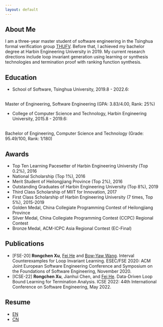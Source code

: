 ```yaml
---
layout: default
---
```

## About Me
I am a three-year master student of software engineering in the Tsinghua formal verification group [THUFV](https://thufv.github.io). Before that, I achieved my bachelor degree at Harbin Engineering University in 2019. My current research directions include loop invariant generation using learning or synthesis technologies and termination proof with ranking function synthesis.

## Education
* School of Software, Tsinghua University, 2019.8 - 2022.6:
<br>
Master of Engineering, Software Engineering
(GPA: 3.83/4.00, Rank: 25%)

* College of Computer Science and Technology, Harbin Engineering University, 2015.8 - 2019.6:
<br>
Bachelor of Engineering, Computer Science and Technology 
(Grade: 95.49/100, Rank: 1/180)

## Awards
* Top Ten Learning Pacesetter of Harbin Engineering University (Top 0.2%),  2016
* National Scholarship (Top 1%),  2016
* Merit Student of Heilongjiang Province (Top 2%),  2016
* Outstanding Graduates of Harbin Engineering University (Top 8%),  2019
* Third Class Scholarship of MIIT for Innovation,  2017
* First Class Scholarship of Harbin Engineering University (7 times, Top 5%),  2015-2019
* Golden Medal, China Collegiate Programming Contest of Heilongjiang Province
* Silver Medal, China Collegiate Programming Contest (CCPC) Regional Contest
* Bronze Medal, ACM-ICPC Asia Regional Contest (EC-Final)

## Publications
* [FSE-20]  **Rongchen Xu**, [Fei He](https://feihe.github.io) and [Bow-Yaw Wang](https://www.iis.sinica.edu.tw/~bywang/). Interval Counterexamples for Loop Invariant Learning. ESEC/FSE 2020: ACM Joint European Software Engineering Conference and Symposium on the Foundations of Software Engineering, November 2020. 
* [ICSE-22] **Rongchen Xu**, Jianhui Chen, and [Fei He](https://feihe.github.io). Data-Driven Loop Bound Learning for Termination Analysis. ICSE 2022: 44th International Conference on Software Engineering, May 2022.


## Resume
* [EN](https://github.com/xurongchen/xurongchen.github.io/raw/master/CV/CV_RongchenXu.pdf)
* [CN](https://github.com/xurongchen/xurongchen.github.io/raw/master/CV/%E7%AE%80%E5%8E%86_%E5%BE%90%E8%8D%A3%E7%90%9B.pdf)

<!-- ## Technical Skills
* Language: Chinese(Native speaker), English(Intermediate-level)
* Frequent user of C/C++, Java, Python and C#. Latex. -->